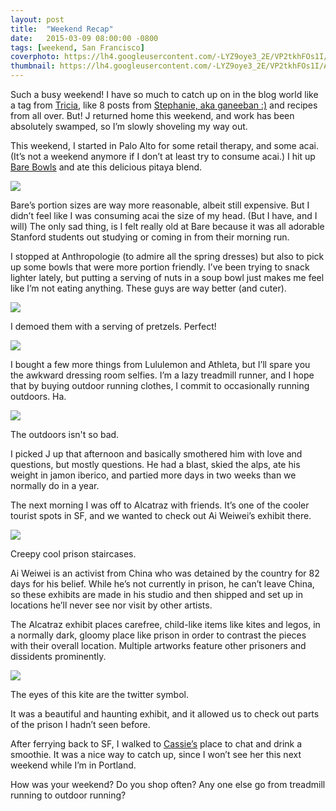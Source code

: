 ```yaml
---
layout: post
title:  "Weekend Recap"
date:   2015-03-09 08:00:00 -0800
tags: [weekend, San Francisco]
coverphoto: https://lh4.googleusercontent.com/-LYZ9oye3_2E/VP2tkhFOs1I/AAAAAAAAYGM/Vd7BfMWUkTo/w794-h500-p-k-no/IMG_7467.JPG
thumbnail: https://lh4.googleusercontent.com/-LYZ9oye3_2E/VP2tkhFOs1I/AAAAAAAAYGM/Vd7BfMWUkTo/s200-p-k-no/IMG_7467.JPG
---
```


Such a busy weekend! I have so much to catch up on in the blog world like a tag from [Tricia](http://acoupleofdashes.com/), like 8 posts from [Stephanie, aka ganeeban :)](http://girlytomboymusings.blogspot.com/) and recipes from all over. But! J returned home this weekend, and work has been absolutely swamped, so I’m slowly shoveling my way out.

This weekend, I started in Palo Alto for some retail therapy, and some acai. (It’s not a weekend anymore if I don’t at least try to consume acai.) I hit up [Bare Bowls](barebowls.com) and ate this delicious pitaya blend.

![](https://lh6.googleusercontent.com/-HnzSfIsPBu8/VPuGMPmSoXI/AAAAAAAAYAg/gSHAF_6lXP4/s716-no/IMG_7447.JPG)

Bare’s portion sizes are way more reasonable, albeit still expensive. But I didn’t feel like I was consuming acai the size of my head. (But I have, and I will) The only sad thing, is I felt really old at Bare because it was all adorable Stanford students out studying or coming in from their morning run.

I stopped at Anthropologie (to admire all the spring dresses) but also to pick up some bowls that were more portion friendly. I’ve been trying to snack lighter lately, but putting a serving of nuts in a soup bowl just makes me feel like I’m not eating anything. These guys are way better (and cuter).

![](https://lh5.googleusercontent.com/xZlBRN5Pq3L33wNrLAV8X2Ve-1Nm4YRfG3t98HzupoKV=w1028-h507-no)

I demoed them with a serving of pretzels. Perfect!

![](https://lh3.googleusercontent.com/QpqgwEQ77RqsRGu_tzc_KJUvAZMgi9ANXtUHr7H3wuA0=w677-h716-no)

I bought a few more things from Lululemon and Athleta, but I’ll spare you the awkward dressing room selfies. I’m a lazy treadmill runner, and I hope that by buying outdoor running clothes, I commit to occasionally running outdoors. Ha.

![](https://lh6.googleusercontent.com/K8aD-wWuHuOq1rYExxslHcuu9lryEUwqvirnXKuemzJ1=w810-h716-no)<div class="caption">The outdoors isn't so bad.</div>

I picked J up that afternoon and basically smothered him with love and questions, but mostly questions. He had a blast, skied the alps, ate his weight in jamon iberico, and partied more days in two weeks than we normally do in a year. 

The next morning I was off to Alcatraz with friends. It’s one of the cooler tourist spots in SF, and we wanted to check out Ai Weiwei’s exhibit there.

![](https://lh5.googleusercontent.com/CIPR0XIFiKCTidLYuNMj3H6LWlyoW6-zEHbeMbwR1caB=s716-no)<div class="caption">Creepy cool prison staircases.</div>

Ai Weiwei is an activist from China who was detained by the country for 82 days for his belief. While he’s not currently in prison, he can’t leave China, so these exhibits are made in his studio and then shipped and set up in locations he’ll never see nor visit by other artists. 

The Alcatraz exhibit places carefree, child-like items like kites and legos, in a normally dark, gloomy place like prison in order to contrast the pieces with their overall location. Multiple artworks feature other prisoners and dissidents prominently. 

![](https://lh3.googleusercontent.com/pqai-TkrDIc0pjS17M_P5BDTWcb5dMaXq-g0D73A43RI=s716-no)<div class="caption">The eyes of this kite are the twitter symbol.</div>

It was a beautiful and haunting exhibit, and it allowed us to check out parts of the prison I hadn’t seen before. 

After ferrying back to SF, I walked to [Cassie’s](http://almostgettingittogether.com/) place to chat and drink a smoothie. It was a nice way to catch up, since I won’t see her this next weekend while I’m in Portland.

How was your weekend? Do you shop often? Any one else go from treadmill running to outdoor running? 
